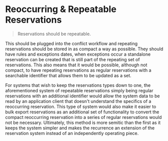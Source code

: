 Reoccurring & Repeatable Reservations
=====================================
> Reservations should be repeatable.

This should be plugged into the conflict workflow and repeating reservations
should be stored in as compact a way as possible. They should have rules and
exceptions dates, when exceptions occur a standalone reservation can be created
that is still part of the repeating set of reservations. This also means that
it would be possible, although not compact, to have repeating reservations as
regular reservations with a searchable identifier that allows them to be updated
as a set.

For systems that wish to keep the reservations types down to one, the
aforementioned system of repeatable reservations simply being regular
reservations with an additional identifier would allow the system data to be
read by an application client that doesn't understand the specifics of a
reoccurring reservation. This type of system would also make it easier to bulk
export reservations as an additional set of functionality to convert the compact
reoccurring reservation into a series of regular reservations would not be
necessary. Ultimately, this method is more semitic than the first as it keeps
the system simpler and makes the recurrence an extension of the reservation
system instead of an independently operating piece.
